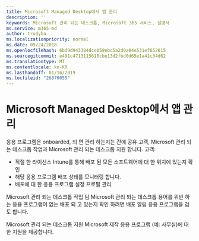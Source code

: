 ```yaml
---
title: Microsoft Managed Desktop에서 앱 관리
description: ''
keywords: Microsoft 관리 되는 데스크톱, Microsoft 365 서비스, 설명서
ms.service: m365-md
author: trudyha
ms.localizationpriority: normal
ms.date: 09/24/2018
ms.openlocfilehash: 6bd9d943384dce059ebc5a2d0a04e531ef652015
ms.sourcegitcommit: e491c4713115610cbe13d2fbd0d65e1a41c34d62
ms.translationtype: MT
ms.contentlocale: ko-KR
ms.lasthandoff: 01/16/2019
ms.locfileid: "26870055"
---
```

# <a name="manage-apps-in-microsoft-managed-desktop"></a>Microsoft Managed Desktop에서 앱 관리

<!--Application management -->

응용 프로그램은 onboarded, 되 면 관리 하는지는 간에 공유 고객, Microsoft 관리 되는 데스크톱 작업과 Microsoft 관리 되는 데스크톱 지원 합니다. 고객:

- 적절 한 라이선스 Intune를 통해 배포 된 모든 소프트웨어에 대 한 위치에 있는지 확인 
- 해당 응용 프로그램 배포 상태를 모니터링 합니다.
- 배포에 대 한 응용 프로그램 설정 프로필 관리

Microsoft 관리 되는 데스크톱 작업 팀 Microsoft 관리 되는 데스크톱 용어를 위반 하는 응용 프로그램이 없는 배포 되 고 있는지 확인 하려면 배포 알림 응용 프로그램을 검토 합니다. 

Microsoft 관리 되는 데스크톱 지원 Microsoft 제작 응용 프로그램 (예: 사무실)에 대 한 지원을 제공합니다. 